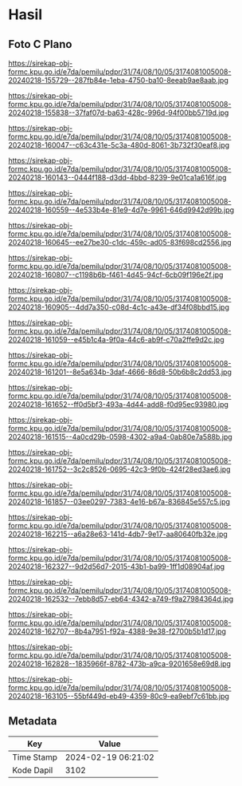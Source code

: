 # Hasil

## Foto C Plano

https://sirekap-obj-formc.kpu.go.id/e7da/pemilu/pdpr/31/74/08/10/05/3174081005008-20240218-155729--287fb84e-1eba-4750-ba10-8eeab9ae8aab.jpg

https://sirekap-obj-formc.kpu.go.id/e7da/pemilu/pdpr/31/74/08/10/05/3174081005008-20240218-155838--37faf07d-ba63-428c-996d-94f00bb5719d.jpg

https://sirekap-obj-formc.kpu.go.id/e7da/pemilu/pdpr/31/74/08/10/05/3174081005008-20240218-160047--c63c431e-5c3a-480d-8061-3b732f30eaf8.jpg

https://sirekap-obj-formc.kpu.go.id/e7da/pemilu/pdpr/31/74/08/10/05/3174081005008-20240218-160143--0444f188-d3dd-4bbd-8239-9e01ca1a616f.jpg

https://sirekap-obj-formc.kpu.go.id/e7da/pemilu/pdpr/31/74/08/10/05/3174081005008-20240218-160559--4e533b4e-81e9-4d7e-9961-646d9942d99b.jpg

https://sirekap-obj-formc.kpu.go.id/e7da/pemilu/pdpr/31/74/08/10/05/3174081005008-20240218-160645--ee27be30-c1dc-459c-ad05-83f698cd2556.jpg

https://sirekap-obj-formc.kpu.go.id/e7da/pemilu/pdpr/31/74/08/10/05/3174081005008-20240218-160807--c1198b6b-f461-4d45-94cf-6cb09f196e2f.jpg

https://sirekap-obj-formc.kpu.go.id/e7da/pemilu/pdpr/31/74/08/10/05/3174081005008-20240218-160905--4dd7a350-c08d-4c1c-a43e-df34f08bbd15.jpg

https://sirekap-obj-formc.kpu.go.id/e7da/pemilu/pdpr/31/74/08/10/05/3174081005008-20240218-161059--e45b1c4a-9f0a-44c6-ab9f-c70a2ffe9d2c.jpg

https://sirekap-obj-formc.kpu.go.id/e7da/pemilu/pdpr/31/74/08/10/05/3174081005008-20240218-161201--8e5a634b-3daf-4666-86d8-50b6b8c2dd53.jpg

https://sirekap-obj-formc.kpu.go.id/e7da/pemilu/pdpr/31/74/08/10/05/3174081005008-20240218-161652--ff0d5bf3-493a-4d44-add8-f0d95ec93980.jpg

https://sirekap-obj-formc.kpu.go.id/e7da/pemilu/pdpr/31/74/08/10/05/3174081005008-20240218-161515--4a0cd29b-0598-4302-a9a4-0ab80e7a588b.jpg

https://sirekap-obj-formc.kpu.go.id/e7da/pemilu/pdpr/31/74/08/10/05/3174081005008-20240218-161752--3c2c8526-0695-42c3-9f0b-424f28ed3ae6.jpg

https://sirekap-obj-formc.kpu.go.id/e7da/pemilu/pdpr/31/74/08/10/05/3174081005008-20240218-161857--03ee0297-7383-4e16-b67a-836845e557c5.jpg

https://sirekap-obj-formc.kpu.go.id/e7da/pemilu/pdpr/31/74/08/10/05/3174081005008-20240218-162215--a6a28e63-141d-4db7-9e17-aa80640fb32e.jpg

https://sirekap-obj-formc.kpu.go.id/e7da/pemilu/pdpr/31/74/08/10/05/3174081005008-20240218-162327--9d2d56d7-2015-43b1-ba99-1ff1d08904af.jpg

https://sirekap-obj-formc.kpu.go.id/e7da/pemilu/pdpr/31/74/08/10/05/3174081005008-20240218-162532--7ebb8d57-eb64-4342-a749-f9a27984364d.jpg

https://sirekap-obj-formc.kpu.go.id/e7da/pemilu/pdpr/31/74/08/10/05/3174081005008-20240218-162707--8b4a7951-f92a-4388-9e38-f2700b5b1d17.jpg

https://sirekap-obj-formc.kpu.go.id/e7da/pemilu/pdpr/31/74/08/10/05/3174081005008-20240218-162828--1835966f-8782-473b-a9ca-9201658e69d8.jpg

https://sirekap-obj-formc.kpu.go.id/e7da/pemilu/pdpr/31/74/08/10/05/3174081005008-20240218-163105--55bf449d-eb49-4359-80c9-ea9ebf7c61bb.jpg


## Metadata

| Key        | Value               |
| ---------- | ------------------- |
| Time Stamp | 2024-02-19 06:21:02 |
| Kode Dapil | 3102                |



